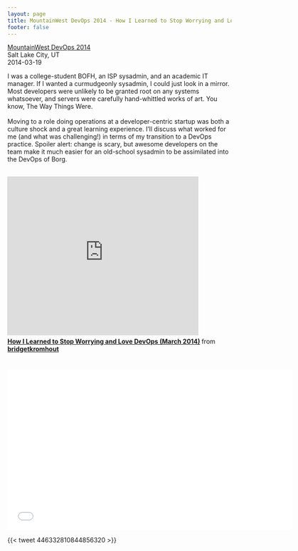 ```yaml
---
layout: page
title: MountainWest DevOps 2014 - How I Learned to Stop Worrying and Love DevOps
footer: false
---
```


<a href="http://mtnwestdevops.org/2014/sessions">MountainWest DevOps 2014</a><br>
Salt Lake City, UT<br>
2014-03-19<br>

I was a college-student BOFH, an ISP sysadmin, and an academic IT manager. If I wanted a curmudgeonly sysadmin, I could just look in a mirror. Most developers were unlikely to be granted root on any systems whatsoever, and servers were carefully hand-whittled works of art. You know, The Way Things Were.
<br><br>
Moving to a role doing operations at a developer-centric startup was both a culture shock and a great learning experience. I’ll discuss what worked for me (and what was challenging!) in terms of my transition to a DevOps practice. Spoiler alert: change is scary, but awesome developers on the team make it much easier for an old-school sysadmin to be assimilated into the DevOps of Borg.
<br><br>

<iframe src="http://www.slideshare.net/slideshow/embed_code/32542379" width="427" height="356" frameborder="0" marginwidth="0" marginheight="0" scrolling="no" style="border:1px solid #CCC; border-width:1px 1px 0; margin-bottom:5px; max-width: 100%;" allowfullscreen> </iframe> <div style="margin-bottom:5px"> <strong> <a href="https://www.slideshare.net/bridgetkromhout/how-i-learnedtostopworryingandlovedevops201403" title="How I Learned to Stop Worrying and Love DevOps (March 2014)" target="_blank">How I Learned to Stop Worrying and Love DevOps (March 2014)</a> </strong> from <strong><a href="http://www.slideshare.net/bridgetkromhout" target="_blank">bridgetkromhout</a></strong> </div>

<br>
<br>
<iframe width="640" height="360" src="//www.youtube.com/embed/uLfIp-2zm6I?feature=player_embedded" frameborder="0" allowfullscreen></iframe>

<br>

{{< tweet 446332810844856320 >}}

